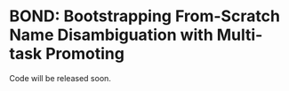 # BOND: Bootstrapping From-Scratch Name Disambiguation with Multi-task Promoting
Code will be released soon.
